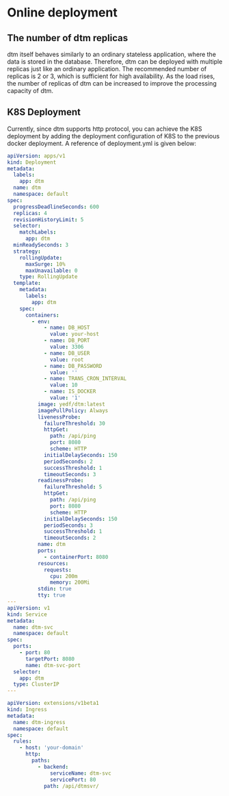# Online deployment

## The number of dtm replicas

dtm itself behaves similarly to an ordinary stateless application, where the data is stored in the database. 
Therefore, dtm can be deployed with multiple replicas just like an ordinary application. 
The recommended number of replicas is 2 or 3, which is sufficient for high availability. 
As the load rises, the number of replicas of dtm can be increased to improve the processing capacity of dtm.

## K8S Deployment

Currently, since dtm supports http protocol, you can achieve the K8S deployment by adding the deployment configuration of K8S to the previous docker deployment.
A reference of deployment.yml is given below:

``` yml
apiVersion: apps/v1
kind: Deployment
metadata:
  labels:
    app: dtm
  name: dtm
  namespace: default
spec:
  progressDeadlineSeconds: 600
  replicas: 4
  revisionHistoryLimit: 5
  selector:
    matchLabels:
      app: dtm
  minReadySeconds: 3
  strategy:
    rollingUpdate:
      maxSurge: 10%
      maxUnavailable: 0
    type: RollingUpdate
  template:
    metadata:
      labels:
        app: dtm
    spec:
      containers:
        - env:
            - name: DB_HOST
              value: your-host
            - name: DB_PORT
              value: 3306
            - name: DB_USER
              value: root
            - name: DB_PASSWORD
              value: ''
            - name: TRANS_CRON_INTERVAL
              value: 10
            - name: IS_DOCKER
              value: '1'
          image: yedf/dtm:latest
          imagePullPolicy: Always
          livenessProbe:
            failureThreshold: 30
            httpGet:
              path: /api/ping
              port: 8080
              scheme: HTTP
            initialDelaySeconds: 150
            periodSeconds: 2
            successThreshold: 1
            timeoutSeconds: 3
          readinessProbe:
            failureThreshold: 5
            httpGet:
              path: /api/ping
              port: 8080
              scheme: HTTP
            initialDelaySeconds: 150
            periodSeconds: 3
            successThreshold: 1
            timeoutSeconds: 2
          name: dtm
          ports:
            - containerPort: 8080
          resources:
            requests:
              cpu: 200m
              memory: 200Mi
          stdin: true
          tty: true
---
apiVersion: v1
kind: Service
metadata:
  name: dtm-svc
  namespace: default
spec:
  ports:
    - port: 80
      targetPort: 8080
      name: dtm-svc-port
  selector:
    app: dtm
  type: ClusterIP
---

apiVersion: extensions/v1beta1
kind: Ingress
metadata:
  name: dtm-ingress
  namespace: default
spec:
  rules:
    - host: 'your-domain'
      http:
        paths:
          - backend:
              serviceName: dtm-svc
              servicePort: 80
            path: /api/dtmsvr/
```
